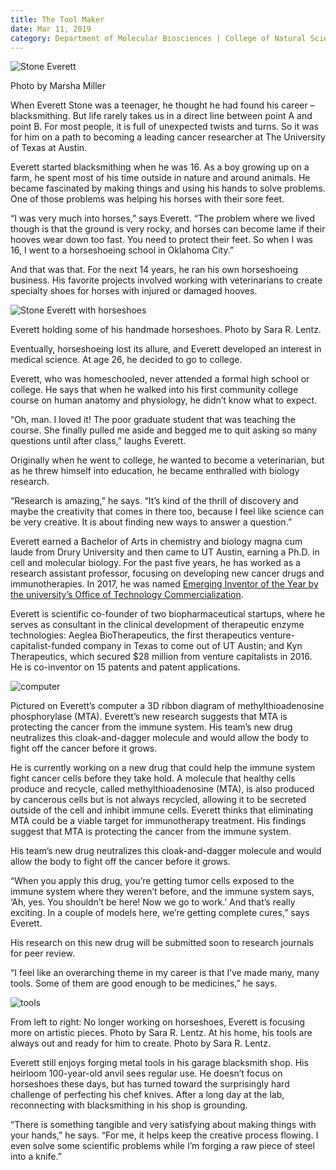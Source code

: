 ```yaml
--- 
title: The Tool Maker
date: Mar 11, 2019
category: Department of Molecular Biosciences | College of Natural Sciences
---
```


![Stone Everett](http://research.utexas.edu/showcase/assets/js/fileman/Uploads/Stone-Everett.jpg)

Photo by Marsha Miller

When Everett Stone was a teenager, he thought he had found his career – blacksmithing. But life rarely takes us in a direct line between point A and point B. For most people, it is full of unexpected twists and turns. So it was for him on a path to becoming a leading cancer researcher at The University of Texas at Austin.

Everett started blacksmithing when he was 16. As a boy growing up on a farm, he spent most of his time outside in nature and around animals. He became fascinated by making things and using his hands to solve problems. One of those problems was helping his horses with their sore feet.

“I was very much into horses,” says Everett. “The problem where we lived though is that the ground is very rocky, and horses can become lame if their hooves wear down too fast. You need to protect their feet. So when I was 16, I went to a horseshoeing school in Oklahoma City.”

And that was that. For the next 14 years, he ran his own horseshoeing business. His favorite projects involved working with veterinarians to create specialty shoes for horses with injured or damaged hooves.

![Stone Everett with horseshoes](http://research.utexas.edu/showcase/assets/js/fileman/Uploads/Stone-Everett-horseshoes.jpg)

Everett holding some of his handmade horseshoes. Photo by Sara R. Lentz.

Eventually, horseshoeing lost its allure, and Everett developed an interest in medical science. At age 26, he decided to go to college.

Everett, who was homeschooled, never attended a formal high school or college. He says that when he walked into his first community college course on human anatomy and physiology, he didn’t know what to expect.

“Oh, man. I loved it! The poor graduate student that was teaching the course. She finally pulled me aside and begged me to quit asking so many questions until after class,” laughs Everett.

Originally when he went to college, he wanted to become a veterinarian, but as he threw himself into education, he became enthralled with biology research.

“Research is amazing,” he says. “It’s kind of the thrill of discovery and maybe the creativity that comes in there too, because I feel like science can be very creative. It is about finding new ways to answer a question.”

Everett earned a Bachelor of Arts in chemistry and biology magna cum laude from Drury University and then came to UT Austin, earning a Ph.D. in cell and molecular biology. For the past five years, he has worked as a research assistant professor, focusing on developing new cancer drugs and immunotherapies. In 2017, he was named [Emerging Inventor of the Year by the university’s Office of Technology Commercialization](https://news.utexas.edu/2017/11/03/stone-named-emerging-inventor-of-the-year/).

Everett is scientific co-founder of two biopharmaceutical startups, where he serves as consultant in the clinical development of therapeutic enzyme technologies: Aeglea BioTherapeutics, the first therapeutics venture-capitalist-funded company in Texas to come out of UT Austin; and Kyn Therapeutics, which secured $28 million from venture capitalists in 2016. He is co-inventor on 15 patents and patent applications.

![computer](http://research.utexas.edu/showcase/assets/js/fileman/Uploads/Stone-Everett-computer.jpg)

Pictured on Everett’s computer a 3D ribbon diagram of methylthioadenosine phosphorylase (MTA). Everett’s new research suggests that MTA is protecting the cancer from the immune system. His team’s new drug neutralizes this cloak-and-dagger molecule and would allow the body to fight off the cancer before it grows.

He is currently working on a new drug that could help the immune system fight cancer cells before they take hold. A molecule that healthy cells produce and recycle, called methylthioadenosine (MTA), is also produced by cancerous cells but is not always recycled, allowing it to be secreted outside of the cell and inhibit immune cells. Everett thinks that eliminating MTA could be a viable target for immunotherapy treatment. His findings suggest that MTA is protecting the cancer from the immune system.

His team’s new drug neutralizes this cloak-and-dagger molecule and would allow the body to fight off the cancer before it grows.

“When you apply this drug, you’re getting tumor cells exposed to the immune system where they weren’t before, and the immune system says, ‘Ah, yes. You shouldn’t be here! Now we go to work.’ And that’s really exciting. In a couple of models here, we’re getting complete cures,” says Everett.

His research on this new drug will be submitted soon to research journals for peer review.

“I feel like an overarching theme in my career is that I’ve made many, many tools. Some of them are good enough to be medicines,” he says.

![tools](http://research.utexas.edu/showcase/assets/js/fileman/Uploads/Stone-Everett-tools.png)

From left to right: No longer working on horseshoes, Everett is focusing more on artistic pieces. Photo by Sara R. Lentz. At his home, his tools are always out and ready for him to create. Photo by Sara R. Lentz.

Everett still enjoys forging metal tools in his garage blacksmith shop. His heirloom 100-year-old anvil sees regular use. He doesn’t focus on horseshoes these days, but has turned toward the surprisingly hard challenge of perfecting his chef knives. After a long day at the lab, reconnecting with blacksmithing in his shop is grounding.

“There is something tangible and very satisfying about making things with your hands,” he says. “For me, it helps keep the creative process flowing. I even solve some scientific problems while I’m forging a raw piece of steel into a knife.”